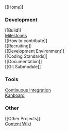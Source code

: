 [[Home]]  

### Development

[[Build]]  
[Milestones](https://github.com/inexor-game/code/milestones)  
[[How to contribute]]  
[[Recruiting]]  
[[Development Environment]]  
[[Coding Standards]]  
[[Documentation]]  
[[Git Submodule]]  

### Tools

[Continuous Integration](https://travis-ci.org/inexor-game/code)  
[Kanboard](https://waffle.io/inexor-game/code)  

### Other
[[Other Projects]]  
[Content Wiki](https://github.com/inexor-game/data/wiki)  
